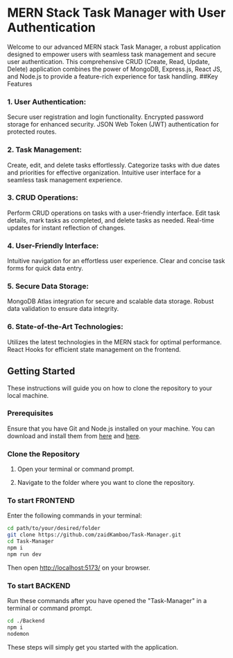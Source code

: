 # MERN Stack Task Manager with User Authentication
Welcome to our advanced MERN stack Task Manager, a robust application designed to empower users with seamless task management and secure user authentication. This comprehensive CRUD (Create, Read, Update, Delete) application combines the power of MongoDB, Express.js, React JS, and Node.js to provide a feature-rich experience for task handling.
##Key Features
### 1. User Authentication:
Secure user registration and login functionality.
Encrypted password storage for enhanced security.
JSON Web Token (JWT) authentication for protected routes.
### 2. Task Management:
Create, edit, and delete tasks effortlessly.
Categorize tasks with due dates and priorities for effective organization.
Intuitive user interface for a seamless task management experience.
### 3. CRUD Operations:
Perform CRUD operations on tasks with a user-friendly interface.
Edit task details, mark tasks as completed, and delete tasks as needed.
Real-time updates for instant reflection of changes.
### 4. User-Friendly Interface:
Intuitive navigation for an effortless user experience.
Clear and concise task forms for quick data entry.
### 5. Secure Data Storage:
MongoDB Atlas integration for secure and scalable data storage.
Robust data validation to ensure data integrity.
### 6. State-of-the-Art Technologies:
Utilizes the latest technologies in the MERN stack for optimal performance.
React Hooks for efficient state management on the frontend.

## Getting Started

These instructions will guide you on how to clone the repository to your local machine.

### Prerequisites

Ensure that you have Git and Node.js installed on your machine. You can download and install them from [here](https://git-scm.com/) and [here](https://nodejs.org/en).

### Clone the Repository

1. Open your terminal or command prompt.

2. Navigate to the folder where you want to clone the repository.

### To start FRONTEND
Enter the following commands in your terminal:

```bash
cd path/to/your/desired/folder
git clone https://github.com/zaidKamboo/Task-Manager.git
cd Task-Manager
npm i
npm run dev
```
Then open [http://localhost:5173/](http://localhost:5173/) on your browser.

### To start   BACKEND
Run these commands after you have opened the "Task-Manager" in a terminal or command prompt.
```bash
cd ./Backend 
npm i 
nodemon  
```
These steps will simply get you started with the application.



